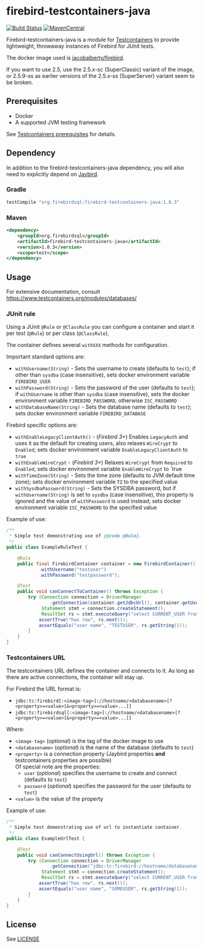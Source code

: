 firebird-testcontainers-java
============================

[![Build Status](https://travis-ci.com/FirebirdSQL/firebird-testcontainers-java.svg?branch=master)](https://travis-ci.com/FirebirdSQL/firebird-testcontainers-java)
[![MavenCentral](https://maven-badges.herokuapp.com/maven-central/org.firebirdsql/firebird-testcontainers-java/badge.svg)](https://maven-badges.herokuapp.com/maven-central/org.firebirdsql/firebird-testcontainers-java/)

Firebird-testcontainers-java is a module for [Testcontainers](https://www.testcontainers.org/)
to provide lightweight, throwaway instances of Firebird for JUnit tests.

The docker image used is [jacobalberty/firebird](https://hub.docker.com/r/jacobalberty/firebird/).

If you want to use 2.5, use the 2.5.x-sc (SuperClassic) variant of the image, or 2.5.9-ss
as earlier versions of the 2.5.x-ss (SuperServer) variant seem to be broken.

Prerequisites
-------------

- Docker
- A supported JVM testing framework

See [Testcontainers prerequisites](https://www.testcontainers.org/#prerequisites) for details.

Dependency
----------

In addition to the firebird-testcontainers-java dependency, you will also need
to explicitly depend on [Jaybird](https://github.com/FirebirdSQL/jaybird).

### Gradle

```groovy
testCompile "org.firebirdsql:firebird-testcontainers-java:1.0.3"
```

### Maven

```xml
<dependency>
    <groupId>org.firebirdsql</groupId>
    <artifactId>firebird-testcontainers-java</artifactId>
    <version>1.0.3</version>
    <scope>test</scope>
</dependency>
```

Usage
-----

For extensive documentation, consult https://www.testcontainers.org/modules/databases/

### JUnit rule

Using a JUnit `@Rule` or `@ClassRule` you can configure a container and start it
per test (`@Rule`) or per class (`@ClassRule`).

The container defines several `withXXX` methods for configuration.

Important standard options are:

- `withUsername(String)` - Sets the username to create (defaults to `test`); if
other than `sysdba` (case insensitive), sets docker environment variable
`FIREBIRD_USER`
- `withPassword(String)` - Sets the password of the user (defaults to `test`);
if `withUsername` is other than `sysdba` (case insensitive), sets the docker
environment variable `FIREBIRD_PASSWORD`, otherwise `ISC_PASSWORD`
- `withDatabaseName(String)` - Sets the database name (defaults to `test`);
sets docker environment variable `FIREBIRD_DATABASE`

Firebird specific options are:

- `withEnableLegacyClientAuth()` - (_Firebird 3+_) Enables `LegacyAuth` and uses
it as the default for creating users, also relaxes `WireCrypt` to `Enabled`;
sets docker environment variable `EnableLegacyClientAuth` to `true`
- `withEnableWireCrypt` - (_Firebird 3+_) Relaxes `WireCrypt` from `Required` to
`Enabled`; sets docker environment variable `EnableWireCrypt` to `true
- `withTimeZone(String)` - Sets the time zone (defaults to JVM default time
zone); sets docker environment variable `TZ` to the specified value
- `withSysdbaPassword(String)` - Sets the SYSDBA password, but if 
`withUsername(String)` is set to `sysdba` (case insensitive), this property is
ignored and the value of `withPassword` is used instead; sets docker
environment variable `ISC_PASSWORD` to the specified value

Example of use:

```java
/**
 * Simple test demonstrating use of {@code @Rule}.
 */
public class ExampleRuleTest {

    @Rule
    public final FirebirdContainer container = new FirebirdContainer()
            .withUsername("testuser")
            .withPassword("testpassword");

    @Test
    public void canConnectToContainer() throws Exception {
        try (Connection connection = DriverManager
                .getConnection(container.getJdbcUrl(), container.getUsername(), container.getPassword());
             Statement stmt = connection.createStatement();
             ResultSet rs = stmt.executeQuery("select CURRENT_USER from RDB$DATABASE")) {
            assertTrue("has row", rs.next());
            assertEquals("user name", "TESTUSER", rs.getString(1));
        }
    }
}
```

### Testcontainers URL

The testcontainers URL defines the container and connects to it. As long as there
are active connections, the container will stay up.

For Firebird the URL format is:

- `jdbc:tc:firebird[:<image-tag>]://hostname/<databasename>[?<property>=<value>[&<property>=<value>...]]`
- `jdbc:tc:firebirdsql[:<image-tag>]://hostname/<databasename>[?<property>=<value>[&<property>=<value>...]]`

Where:

- `<image-tag>` (_optional_) is the tag of the docker image to use
- `<databasename>` (_optional_) is the name of the database (defaults to `test`)
- `<property>` is a connection property (Jaybird properties **and** testcontainers properties are possible) \
  Of special note are the properties:
  - `user` (_optional_) specifies the username to create and connect (defaults to `test`)
  - `password` (_optional_) specifies the password for the user (defaults to `test`)
- `<value>` is the value of the property

Example of use:

```java
/**
 * Simple test demonstrating use of url to instantiate container.
 */
public class ExampleUrlTest {

    @Test
    public void canConnectUsingUrl() throws Exception {
        try (Connection connection = DriverManager
                .getConnection("jdbc:tc:firebird://hostname/databasename?user=someuser&password=somepwd");
             Statement stmt = connection.createStatement();
             ResultSet rs = stmt.executeQuery("select CURRENT_USER from RDB$DATABASE")) {
            assertTrue("has row", rs.next());
            assertEquals("user name", "SOMEUSER", rs.getString(1));
        }
    }
}
```

License
-------

See [LICENSE](LICENSE)
